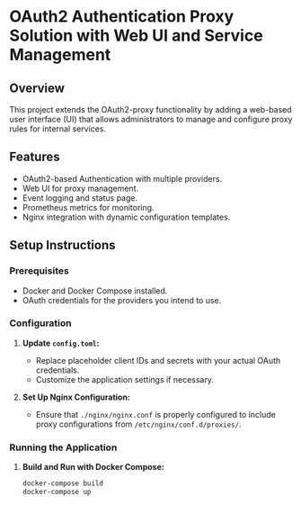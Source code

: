 # OAuth2 Authentication Proxy Solution with Web UI and Service Management

## Overview

This project extends the OAuth2-proxy functionality by adding a web-based user interface (UI) that allows administrators to manage and configure proxy rules for internal services.

## Features

- OAuth2-based Authentication with multiple providers.
- Web UI for proxy management.
- Event logging and status page.
- Prometheus metrics for monitoring.
- Nginx integration with dynamic configuration templates.

## Setup Instructions

### Prerequisites

- Docker and Docker Compose installed.
- OAuth credentials for the providers you intend to use.

### Configuration

1. **Update `config.toml`:**

   - Replace placeholder client IDs and secrets with your actual OAuth credentials.
   - Customize the application settings if necessary.

2. **Set Up Nginx Configuration:**

   - Ensure that `./nginx/nginx.conf` is properly configured to include proxy configurations from `/etc/nginx/conf.d/proxies/`.

### Running the Application

1. **Build and Run with Docker Compose:**

   ```bash
   docker-compose build
   docker-compose up

